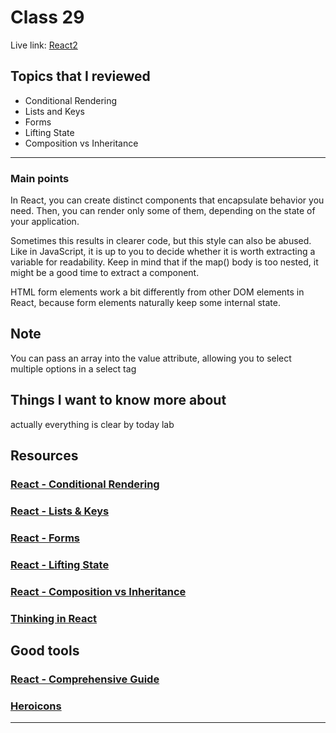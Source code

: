 # Class 29

Live link: [React2](https://muhammadqasemtarboush1.github.io/reading-notes/Class%2031/)
## Topics that I reviewed
* Conditional Rendering
* Lists and Keys
* Forms
* Lifting State
* Composition vs Inheritance

--- 

### Main points 
In React, you can create distinct components that encapsulate behavior you need. Then, you can render only some of them, depending on the state of your application.

Sometimes this results in clearer code, but this style can also be abused. Like in JavaScript, it is up to you to decide whether it is worth extracting a variable for readability. Keep in mind that if the map() body is too nested, it might be a good time to extract a component.

HTML form elements work a bit differently from other DOM elements in React, because form elements naturally keep some internal state.

## Note

You can pass an array into the value attribute, allowing you to select multiple options in a select tag


## Things I want to know more about

actually everything is clear by today lab


## Resources

### [React - Conditional Rendering](https://reactjs.org/docs/conditional-rendering.html)

### [React - Lists & Keys](https://reactjs.org/docs/lists-and-keys.html)

### [React - Forms](https://reactjs.org/docs/forms.html)

### [React - Lifting State](https://reactjs.org/docs/lifting-state-up.html)

### [React - Composition vs Inheritance](https://reactjs.org/docs/composition-vs-inheritance.html)

### [Thinking in React](https://reactjs.org/docs/thinking-in-react.html)

## Good tools
### [React - Comprehensive Guide](https://tylermcginnis.com/reactjs-tutorial-a-comprehensive-guide-to-building-apps-with-react/)

### [Heroicons](https://heroicons.com/)

---
